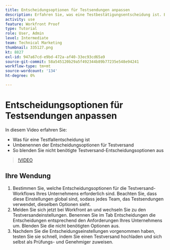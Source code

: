 ```yaml
---
title: Entscheidungsoptionen für Testsendungen anpassen
description: Erfahren Sie, was eine Testbestätigungsentscheidung ist. Benennen Sie dann die Entscheidungsoptionen für Testsendungen um und blenden Sie nicht benötigte Optionen in den Testversandsystemeinstellungen aus.
activity: use
feature: Workfront Proof
type: Tutorial
role: User, Admin
level: Intermediate
team: Technical Marketing
thumbnail: 335127.png
kt: 8827
exl-id: 947a67cd-e9bd-472a-af40-33ec93cd65a9
source-git-commit: 58a545120b29a5f492344b89b77235e548e94241
workflow-type: tm+mt
source-wordcount: '134'
ht-degree: 0%

---
```


# Entscheidungsoptionen für Testsendungen anpassen

In diesem Video erfahren Sie:

* Was für eine Testfallentscheidung ist
* Umbenennen der Entscheidungsoptionen für Testversand
* So blenden Sie nicht benötigte Testversand-Entscheidungsoptionen aus

>[!VIDEO](https://video.tv.adobe.com/v/335127/?quality=12)

## Ihre Wendung

1. Bestimmen Sie, welche Entscheidungsoptionen für die Testversand-Workflows Ihres Unternehmens erforderlich sind. Beachten Sie, dass diese Einstellungen global sind, sodass jedes Team, das Testsendungen verwendet, dieselben Optionen sieht.
1. Melden Sie sich jetzt bei Workfront an und wechseln Sie zu den Testversandeinstellungen. Benennen Sie im Tab Entscheidungen die Entscheidungen entsprechend den Anforderungen Ihres Unternehmens um. Blenden Sie die nicht benötigten Optionen aus.
1. Nachdem Sie die Entscheidungseinstellungen vorgenommen haben, testen Sie sie schnell, indem Sie einen Testversand hochladen und sich selbst als Prüfungs- und Genehmiger zuweisen.


<!--
Lean More URLs
-->
